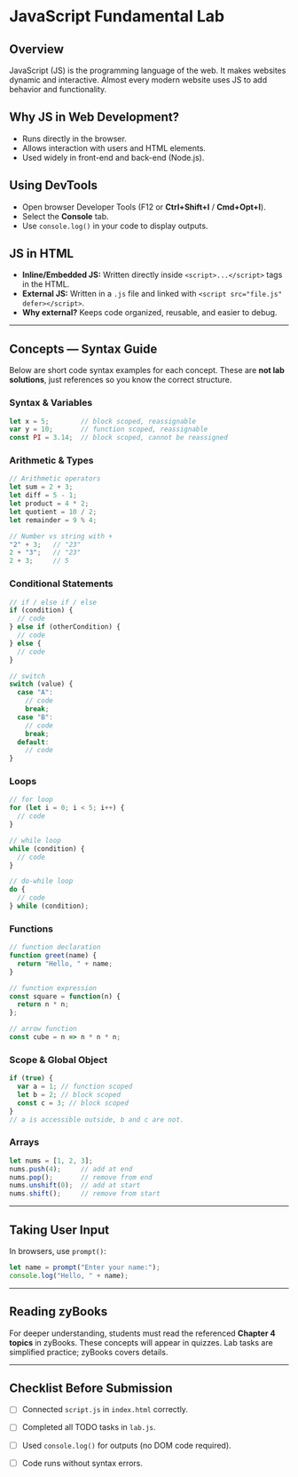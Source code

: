 # JavaScript Fundamental Lab

## Overview
JavaScript (JS) is the programming language of the web. It makes websites dynamic and interactive. Almost every modern website uses JS to add behavior and functionality.

## Why JS in Web Development?
- Runs directly in the browser.
- Allows interaction with users and HTML elements.
- Used widely in front-end and back-end (Node.js).

## Using DevTools
- Open browser Developer Tools (F12 or **Ctrl+Shift+I** / **Cmd+Opt+I**).
- Select the **Console** tab.
- Use `console.log()` in your code to display outputs.

## JS in HTML
- **Inline/Embedded JS:** Written directly inside `<script>...</script>` tags in the HTML.
- **External JS:** Written in a `.js` file and linked with `<script src="file.js" defer></script>`.
- **Why external?** Keeps code organized, reusable, and easier to debug.

---

## Concepts — Syntax Guide
Below are short code syntax examples for each concept. These are **not lab solutions**, just references so you know the correct structure.

### Syntax & Variables
```js
let x = 5;        // block scoped, reassignable
var y = 10;       // function scoped, reassignable
const PI = 3.14;  // block scoped, cannot be reassigned
```

### Arithmetic & Types
```js
// Arithmetic operators
let sum = 2 + 3;
let diff = 5 - 1;
let product = 4 * 2;
let quotient = 10 / 2;
let remainder = 9 % 4;

// Number vs string with +
"2" + 3;   // "23"
2 + "3";   // "23"
2 + 3;     // 5
```

### Conditional Statements
```js
// if / else if / else
if (condition) {
  // code
} else if (otherCondition) {
  // code
} else {
  // code
}

// switch
switch (value) {
  case "A":
    // code
    break;
  case "B":
    // code
    break;
  default:
    // code
}
```

### Loops
```js
// for loop
for (let i = 0; i < 5; i++) {
  // code
}

// while loop
while (condition) {
  // code
}

// do-while loop
do {
  // code
} while (condition);
```

### Functions
```js
// function declaration
function greet(name) {
  return "Hello, " + name;
}

// function expression
const square = function(n) {
  return n * n;
};

// arrow function
const cube = n => n * n * n;
```

### Scope & Global Object
```js
if (true) {
  var a = 1; // function scoped
  let b = 2; // block scoped
  const c = 3; // block scoped
}
// a is accessible outside, b and c are not.
```

### Arrays
```js
let nums = [1, 2, 3];
nums.push(4);     // add at end
nums.pop();       // remove from end
nums.unshift(0);  // add at start
nums.shift();     // remove from start
```

---

## Taking User Input
In browsers, use `prompt()`:
```js
let name = prompt("Enter your name:");
console.log("Hello, " + name);
```

---

## Reading zyBooks
For deeper understanding, students must read the referenced **Chapter 4 topics** in zyBooks. These concepts will appear in quizzes. Lab tasks are simplified practice; zyBooks covers details.

---

## Checklist Before Submission
- [ ] Connected `script.js` in `index.html` correctly.
- [ ] Completed all TODO tasks in `lab.js`.
- [ ] Used `console.log()` for outputs (no DOM code required).
- [ ] Code runs without syntax errors.

